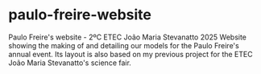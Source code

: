 # paulo-freire-website
Paulo Freire's website - 2ºC ETEC João Maria Stevanatto 2025 Website showing the making of and detailing our models for the Paulo Freire's annual event. Its layout is also based on my previous project for the ETEC João Maria Stevanatto's science fair.
